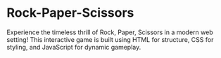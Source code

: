 # Rock-Paper-Scissors
Experience the timeless thrill of Rock, Paper, Scissors in a modern web setting! This interactive game is built using HTML for structure, CSS for styling, and JavaScript for dynamic gameplay.
